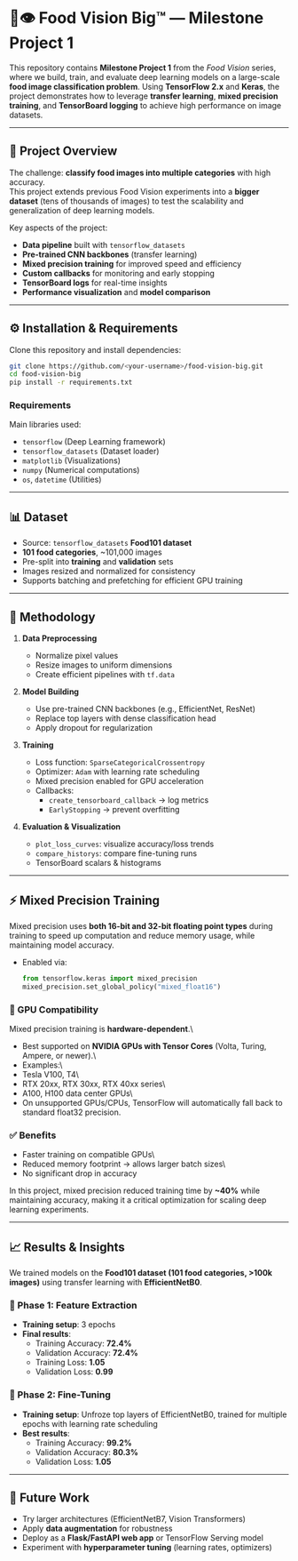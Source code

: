 # 🍔👁 Food Vision Big™ — Milestone Project 1

This repository contains **Milestone Project 1** from the *Food Vision* series, where we build, train, and evaluate deep learning models on a large-scale **food image classification problem**. Using **TensorFlow 2.x** and **Keras**, the project demonstrates how to leverage **transfer learning**, **mixed precision training**, and **TensorBoard logging** to achieve high performance on image datasets.

---

## 📌 Project Overview
The challenge: **classify food images into multiple categories** with high accuracy.  
This project extends previous Food Vision experiments into a **bigger dataset** (tens of thousands of images) to test the scalability and generalization of deep learning models.  

Key aspects of the project:
- **Data pipeline** built with `tensorflow_datasets`  
- **Pre-trained CNN backbones** (transfer learning)  
- **Mixed precision training** for improved speed and efficiency  
- **Custom callbacks** for monitoring and early stopping  
- **TensorBoard logs** for real-time insights  
- **Performance visualization** and **model comparison**  

---

## ⚙️ Installation & Requirements

Clone this repository and install dependencies:

```bash
git clone https://github.com/<your-username>/food-vision-big.git
cd food-vision-big
pip install -r requirements.txt
```

### Requirements
Main libraries used:
- `tensorflow` (Deep Learning framework)
- `tensorflow_datasets` (Dataset loader)
- `matplotlib` (Visualizations)
- `numpy` (Numerical computations)
- `os`, `datetime` (Utilities)

---

## 📊 Dataset
- Source: `tensorflow_datasets` **Food101 dataset**  
- **101 food categories**, ~101,000 images  
- Pre-split into **training** and **validation** sets  
- Images resized and normalized for consistency  
- Supports batching and prefetching for efficient GPU training  

---

## 🧠 Methodology
1. **Data Preprocessing**  
   - Normalize pixel values  
   - Resize images to uniform dimensions  
   - Create efficient pipelines with `tf.data`  

2. **Model Building**  
   - Use pre-trained CNN backbones (e.g., EfficientNet, ResNet)  
   - Replace top layers with dense classification head  
   - Apply dropout for regularization  

3. **Training**  
   - Loss function: `SparseCategoricalCrossentropy`  
   - Optimizer: `Adam` with learning rate scheduling  
   - Mixed precision enabled for GPU acceleration  
   - Callbacks:  
     - `create_tensorboard_callback` → log metrics  
     - `EarlyStopping` → prevent overfitting  

4. **Evaluation & Visualization**  
   - `plot_loss_curves`: visualize accuracy/loss trends  
   - `compare_historys`: compare fine-tuning runs  
   - TensorBoard scalars & histograms  

---

## ⚡ Mixed Precision Training

Mixed precision uses **both 16-bit and 32-bit floating point types**
during training to speed up computation and reduce memory usage, while
maintaining model accuracy.

-   Enabled via:

    ``` python
    from tensorflow.keras import mixed_precision
    mixed_precision.set_global_policy("mixed_float16")
    ```

### 🔧 GPU Compatibility

Mixed precision training is **hardware-dependent**.\
- Best supported on **NVIDIA GPUs with Tensor Cores** (Volta, Turing,
Ampere, or newer).\
- Examples:\
- Tesla V100, T4\
- RTX 20xx, RTX 30xx, RTX 40xx series\
- A100, H100 data center GPUs\
- On unsupported GPUs/CPUs, TensorFlow will automatically fall back to
standard float32 precision.

### ✅ Benefits

-   Faster training on compatible GPUs\
-   Reduced memory footprint → allows larger batch sizes\
-   No significant drop in accuracy

In this project, mixed precision reduced training time by **\~40%**
while maintaining accuracy, making it a critical optimization for
scaling deep learning experiments.


---

## 📈 Results & Insights

We trained models on the **Food101 dataset (101 food categories, >100k images)** using transfer learning with **EfficientNetB0**.  

### 🔹 Phase 1: Feature Extraction
- **Training setup**: 3 epochs  
- **Final results**:  
  - Training Accuracy: **72.4%**  
  - Validation Accuracy: **72.4%**  
  - Training Loss: **1.05**  
  - Validation Loss: **0.99**  

### 🔹 Phase 2: Fine-Tuning
- **Training setup**: Unfroze top layers of EfficientNetB0, trained for multiple epochs with learning rate scheduling  
- **Best results**:  
  - Training Accuracy: **99.2%**  
  - Validation Accuracy: **80.3%**  
  - Validation Loss: **1.05**  


---

## 🔮 Future Work
- Try larger architectures (EfficientNetB7, Vision Transformers)  
- Apply **data augmentation** for robustness  
- Deploy as a **Flask/FastAPI web app** or TensorFlow Serving model  
- Experiment with **hyperparameter tuning** (learning rates, optimizers)  

